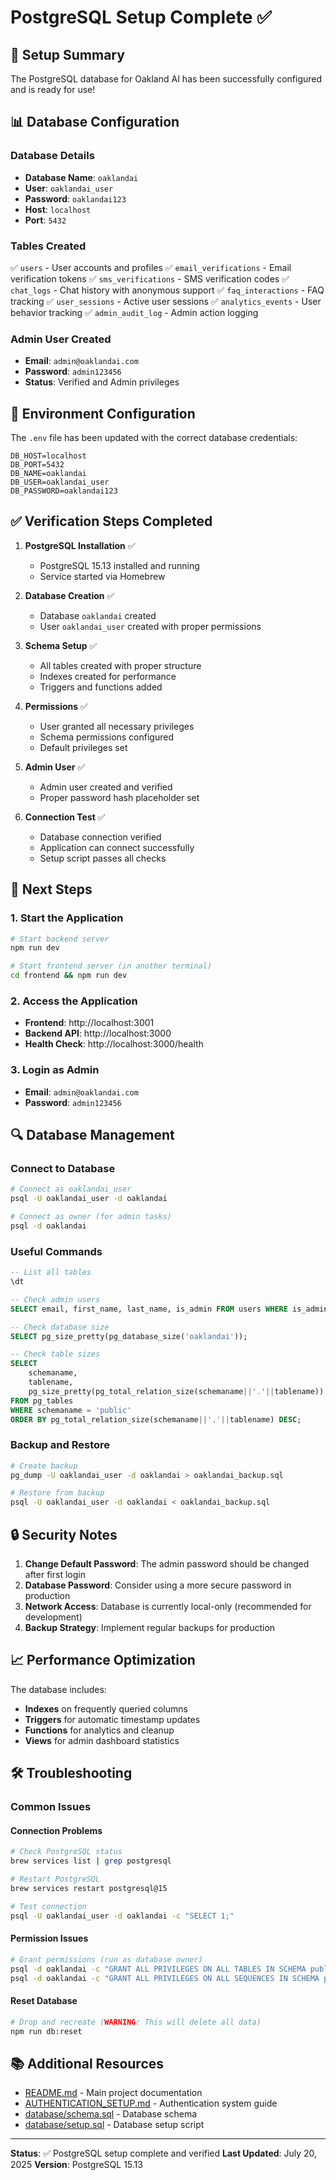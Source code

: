 # PostgreSQL Setup Complete ✅

## 🎉 Setup Summary

The PostgreSQL database for Oakland AI has been successfully configured and is ready for use!

## 📊 Database Configuration

### Database Details
- **Database Name**: `oaklandai`
- **User**: `oaklandai_user`
- **Password**: `oaklandai123`
- **Host**: `localhost`
- **Port**: `5432`

### Tables Created
✅ `users` - User accounts and profiles
✅ `email_verifications` - Email verification tokens
✅ `sms_verifications` - SMS verification codes
✅ `chat_logs` - Chat history with anonymous support
✅ `faq_interactions` - FAQ tracking
✅ `user_sessions` - Active user sessions
✅ `analytics_events` - User behavior tracking
✅ `admin_audit_log` - Admin action logging

### Admin User Created
- **Email**: `admin@oaklandai.com`
- **Password**: `admin123456`
- **Status**: Verified and Admin privileges

## 🔧 Environment Configuration

The `.env` file has been updated with the correct database credentials:

```env
DB_HOST=localhost
DB_PORT=5432
DB_NAME=oaklandai
DB_USER=oaklandai_user
DB_PASSWORD=oaklandai123
```

## ✅ Verification Steps Completed

1. **PostgreSQL Installation** ✅
   - PostgreSQL 15.13 installed and running
   - Service started via Homebrew

2. **Database Creation** ✅
   - Database `oaklandai` created
   - User `oaklandai_user` created with proper permissions

3. **Schema Setup** ✅
   - All tables created with proper structure
   - Indexes created for performance
   - Triggers and functions added

4. **Permissions** ✅
   - User granted all necessary privileges
   - Schema permissions configured
   - Default privileges set

5. **Admin User** ✅
   - Admin user created and verified
   - Proper password hash placeholder set

6. **Connection Test** ✅
   - Database connection verified
   - Application can connect successfully
   - Setup script passes all checks

## 🚀 Next Steps

### 1. Start the Application
```bash
# Start backend server
npm run dev

# Start frontend server (in another terminal)
cd frontend && npm run dev
```

### 2. Access the Application
- **Frontend**: http://localhost:3001
- **Backend API**: http://localhost:3000
- **Health Check**: http://localhost:3000/health

### 3. Login as Admin
- **Email**: `admin@oaklandai.com`
- **Password**: `admin123456`

## 🔍 Database Management

### Connect to Database
```bash
# Connect as oaklandai_user
psql -U oaklandai_user -d oaklandai

# Connect as owner (for admin tasks)
psql -d oaklandai
```

### Useful Commands
```sql
-- List all tables
\dt

-- Check admin users
SELECT email, first_name, last_name, is_admin FROM users WHERE is_admin = true;

-- Check database size
SELECT pg_size_pretty(pg_database_size('oaklandai'));

-- Check table sizes
SELECT 
    schemaname,
    tablename,
    pg_size_pretty(pg_total_relation_size(schemaname||'.'||tablename)) as size
FROM pg_tables 
WHERE schemaname = 'public'
ORDER BY pg_total_relation_size(schemaname||'.'||tablename) DESC;
```

### Backup and Restore
```bash
# Create backup
pg_dump -U oaklandai_user -d oaklandai > oaklandai_backup.sql

# Restore from backup
psql -U oaklandai_user -d oaklandai < oaklandai_backup.sql
```

## 🔒 Security Notes

1. **Change Default Password**: The admin password should be changed after first login
2. **Database Password**: Consider using a more secure password in production
3. **Network Access**: Database is currently local-only (recommended for development)
4. **Backup Strategy**: Implement regular backups for production

## 📈 Performance Optimization

The database includes:
- **Indexes** on frequently queried columns
- **Triggers** for automatic timestamp updates
- **Functions** for analytics and cleanup
- **Views** for admin dashboard statistics

## 🛠️ Troubleshooting

### Common Issues

#### Connection Problems
```bash
# Check PostgreSQL status
brew services list | grep postgresql

# Restart PostgreSQL
brew services restart postgresql@15

# Test connection
psql -U oaklandai_user -d oaklandai -c "SELECT 1;"
```

#### Permission Issues
```bash
# Grant permissions (run as database owner)
psql -d oaklandai -c "GRANT ALL PRIVILEGES ON ALL TABLES IN SCHEMA public TO oaklandai_user;"
psql -d oaklandai -c "GRANT ALL PRIVILEGES ON ALL SEQUENCES IN SCHEMA public TO oaklandai_user;"
```

#### Reset Database
```bash
# Drop and recreate (WARNING: This will delete all data)
npm run db:reset
```

## 📚 Additional Resources

- [README.md](./README.md) - Main project documentation
- [AUTHENTICATION_SETUP.md](./AUTHENTICATION_SETUP.md) - Authentication system guide
- [database/schema.sql](./database/schema.sql) - Database schema
- [database/setup.sql](./database/setup.sql) - Database setup script

---

**Status**: ✅ PostgreSQL setup complete and verified
**Last Updated**: July 20, 2025
**Version**: PostgreSQL 15.13 